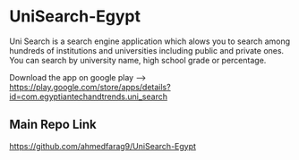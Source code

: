 # UniSearch-Egypt


Uni Search is a search engine application which alows you to search among hundreds of institutions and universities including public and private ones.
You can search by university name, high school grade or percentage.




Download the app on google play --> https://play.google.com/store/apps/details?id=com.egyptiantechandtrends.uni_search 



Main Repo Link
----------


https://github.com/ahmedfarag9/UniSearch-Egypt


